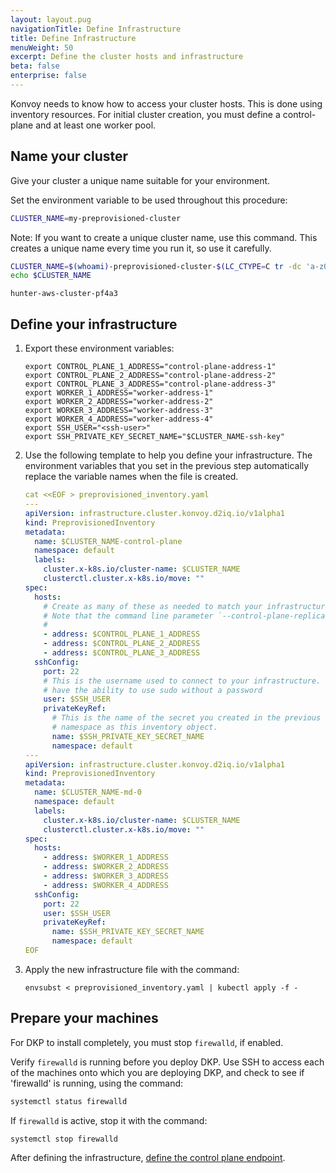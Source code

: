 ```yaml
---
layout: layout.pug
navigationTitle: Define Infrastructure
title: Define Infrastructure
menuWeight: 50
excerpt: Define the cluster hosts and infrastructure
beta: false
enterprise: false
---
```


Konvoy needs to know how to access your cluster hosts. This is done using inventory resources. For initial cluster creation, you must define a control-plane and at least one worker pool.

## Name your cluster

Give your cluster a unique name suitable for your environment.

Set the environment variable to be used throughout this procedure:

```sh
CLUSTER_NAME=my-preprovisioned-cluster
```

Note: If you want to create a unique cluster name, use this command.
This creates a unique name every time you run it, so use it carefully.

```sh
CLUSTER_NAME=$(whoami)-preprovisioned-cluster-$(LC_CTYPE=C tr -dc 'a-z0-9' </dev/urandom | fold -w 5 | head -n1)
echo $CLUSTER_NAME
```

```text
hunter-aws-cluster-pf4a3
```

## Define your infrastructure

1.  Export these environment variables:

    ```shell
    export CONTROL_PLANE_1_ADDRESS="control-plane-address-1"
    export CONTROL_PLANE_2_ADDRESS="control-plane-address-2"
    export CONTROL_PLANE_3_ADDRESS="control-plane-address-3"
    export WORKER_1_ADDRESS="worker-address-1"
    export WORKER_2_ADDRESS="worker-address-2"
    export WORKER_3_ADDRESS="worker-address-3"
    export WORKER_4_ADDRESS="worker-address-4"
    export SSH_USER="<ssh-user>"
    export SSH_PRIVATE_KEY_SECRET_NAME="$CLUSTER_NAME-ssh-key"
    ```

1.  Use the following template to help you define your infrastructure. The environment variables that you set in the previous step automatically replace the variable names when the file is created.

    ```yaml
    cat <<EOF > preprovisioned_inventory.yaml
    ---
    apiVersion: infrastructure.cluster.konvoy.d2iq.io/v1alpha1
    kind: PreprovisionedInventory
    metadata:
      name: $CLUSTER_NAME-control-plane
      namespace: default
      labels:
        cluster.x-k8s.io/cluster-name: $CLUSTER_NAME
        clusterctl.cluster.x-k8s.io/move: ""
    spec:
      hosts:
        # Create as many of these as needed to match your infrastructure
        # Note that the command line parameter `--control-plane-replicas` determines how many control plane nodes will actually be used.
        #
        - address: $CONTROL_PLANE_1_ADDRESS
        - address: $CONTROL_PLANE_2_ADDRESS
        - address: $CONTROL_PLANE_3_ADDRESS
      sshConfig:
        port: 22
        # This is the username used to connect to your infrastructure. This user must be root or
        # have the ability to use sudo without a password
        user: $SSH_USER
        privateKeyRef:
          # This is the name of the secret you created in the previous step. It must exist in the same
          # namespace as this inventory object.
          name: $SSH_PRIVATE_KEY_SECRET_NAME
          namespace: default
    ---
    apiVersion: infrastructure.cluster.konvoy.d2iq.io/v1alpha1
    kind: PreprovisionedInventory
    metadata:
      name: $CLUSTER_NAME-md-0
      namespace: default
      labels:
        cluster.x-k8s.io/cluster-name: $CLUSTER_NAME
        clusterctl.cluster.x-k8s.io/move: ""
    spec:
      hosts:
        - address: $WORKER_1_ADDRESS
        - address: $WORKER_2_ADDRESS
        - address: $WORKER_3_ADDRESS
        - address: $WORKER_4_ADDRESS
      sshConfig:
        port: 22
        user: $SSH_USER
        privateKeyRef:
          name: $SSH_PRIVATE_KEY_SECRET_NAME
          namespace: default
    EOF
    ```

1.  Apply the new infrastructure file with the command:

    ```shell
    envsubst < preprovisioned_inventory.yaml | kubectl apply -f -
    ```

## Prepare your machines

For DKP to install completely, you must stop `firewalld`, if enabled.

Verify `firewalld` is running before you deploy DKP. Use SSH to access each of the machines onto which you are deploying DKP, and check to see if 'firewalld' is running, using the command:

```sh
systemctl status firewalld
```

If `firewalld` is active, stop it with the command:

```sh
systemctl stop firewalld
```

After defining the infrastructure, [define the control plane endpoint](../define-control-plane-endpoint).
